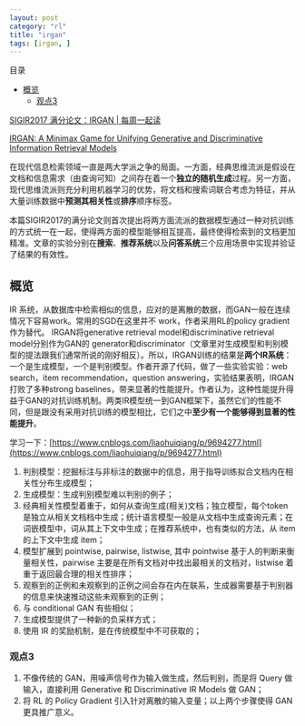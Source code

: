 ```yaml
---
layout: post
category: "rl"
title: "irgan"
tags: [irgan, ]
---
```


目录

<!-- TOC -->

- [概览](#%e6%a6%82%e8%a7%88)
  - [观点3](#%e8%a7%82%e7%82%b93)

<!-- /TOC -->


[SIGIR2017 满分论文：IRGAN \| 每周一起读](https://zhuanlan.zhihu.com/p/27472708)


[IRGAN: A Minimax Game for Unifying Generative and Discriminative Information Retrieval Models](https://arxiv.org/pdf/1705.10513.pdf)

在现代信息检索领域一直是两大学派之争的局面。一方面，经典思维流派是假设在文档和信息需求（由查询可知）之间存在着一个**独立的随机生成**过程。另一方面，现代思维流派则充分利用机器学习的优势，将文档和搜索词联合考虑为特征，并从大量训练数据中**预测其相关性**或**排序**顺序标签。

本篇SIGIR2017的满分论文则首次提出将两方面流派的数据模型通过一种对抗训练的方式统一在一起，使得两方面的模型能够相互提高，最终使得检索到的文档更加精准。文章的实验分别在**搜索**、**推荐系统**以及**问答系统**三个应用场景中实现并验证了结果的有效性。

## 概览

IR 系统，从数据库中检索相似的信息，应对的是离散的数据，而GAN一般在连续情况下容易work。常用的SGD在这里并不 work，作者采用RL的policy gradient作为替代。 IRGAN将generative retrieval model和discriminative retrieval model分别作为GAN的 generator和discriminator（文章里对生成模型和判别模型的提法跟我们通常所说的刚好相反）。所以，IRGAN训练的结果是**两个IR系统**：一个是生成模型，一个是判别模型。作者开源了代码，做了一些实验实验：web search，item recommendation，question answering，实验结果表明，IRGAN打败了多种strong baselines，带来显著的性能提升。作者认为，这种性能提升得益于GAN的对抗训练机制。两类IR模型统一到GAN框架下，虽然它们的性能不同，但是跟没有采用对抗训练的模型相比，它们之中**至少有一个能够得到显著的性能提升**。

学习一下：[https://www.cnblogs.com/liaohuiqiang/p/9694277.html](https://www.cnblogs.com/liaohuiqiang/p/9694277.html)

1. 判别模型：挖掘标注与非标注的数据中的信息，用于指导训练拟合文档内在相关性分布生成模型；
2. 生成模型：生成判别模型难以判别的例子；
3. 经典相关性模型着重于，如何从查询生成(相关)文档；独立模型，每个token是独立从相关文档档中生成；统计语言模型一般是从文档中生成查询元素；在词嵌模型中，词从其上下文中生成；在推荐系统中，也有类似的方法，从 item 的上下文中生成 item；
4. 模型扩展到 pointwise, pairwise, listwise, 其中 pointwise 基于人的判断来衡量相关性，pairwise 主要是在所有文档对中找出最相关的文档对，listwise 着重于返回最合理的相关性排序；
5. 观察到的正例和未观察到的正例之间会存在内在联系，生成器需要基于判别器的信息来快速推动这些未观察到的正例；
6. 与 conditional GAN 有些相似；
7. 生成模型提供了一种新的负采样方式；
8. 使用 IR 的奖励机制，是在传统模型中不可获取的；

### 观点3

1. 不像传统的 GAN，用噪声信号作为输入做生成，然后判别，而是将 Query 做输入，直接利用 Generative 和 Discriminative IR Models 做 GAN；
2. 将 RL 的 Policy Gradient 引入针对离散的输入变量；以上两个步骤使得 GAN 更具推广意义。

